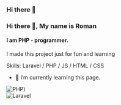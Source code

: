 ### Hi there 👋


### Hi there 👋, My name is Roman
#### I am PHP - programmer.
I made this project just for fun and learning

Skills: Laravel / PHP / JS / HTML / CSS

- 🌱 I’m currently learning this page. 


![PHP](https://img.shields.io/badge/php-%23777BB4.svg?style=for-the-badge&logo=php&logoColor=white))  
![Laravel](https://img.shields.io/badge/laravel-%23FF2D20.svg?style=for-the-badge&logo=laravel&logoColor=white)



